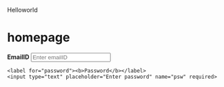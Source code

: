  Helloworld
 <h1>homepage</h1>
 
  <label for="emaiID"><b>EmailID</b></label>
    <input type="text" placeholder="Enter emailID" name="user@gmail.com" required>
    
    <label for="password"><b>Password</b></label>
    <input type="text" placeholder="Enter password" name="psw" required>
